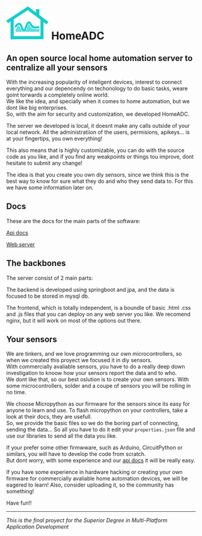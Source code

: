 # ![Logo](webServer/homeADC/favicon.svg) HomeADC 

## An open source local home automation server to centralize all your sensors
With the increasing popularity of inteligent devices, interest to connect everything and our depencendy on techonology to do basic tasks, weare goint torwards a completely online world.  
We like the idea, and specially when it comes to home automation, but we dont like big enterprises.  
So, with the aim for security and customization, we developed HomeADC.  

The server we developed is local, it doesnt make any calls outside of your local network.
All the administratiion of the users, permisions, apikeys... is at your fingertips, you own everything!

This also means that is highly customizable, you can do with the source code as you like, and if you find any weakpoints or things tou improve, 
dont hesitate to submit any change!

The idea is that you create you own diy sensors, since we think this is the best way to know for sure what they do and who they send data to.
For this we have some information later on.



## Docs
These are the docs for the main parts of the software:

[Api docs](docs/API_Documentation.md) 

[Web server](homeADCweb/README.md)



## The backbones
The server consist of 2 main parts:

The backend is developed using springboot and jpa, and the data is focused to be stored in mysql db.

The frontend, which is totally independent, is a boundle of basic .html .css and .js files that you can deploy on any web server you like. We recomend nginx, but it will work on most of the options out there.



## Your sensors
We are tinkers, and we love programming our own microcontrollers, so when we created this proyect we focused it in diy sensors.  
With commercially avaliable sensors, you have to do a really deep down investigation to knoow how your sensors report the data and to who.  
We dont like that, so our best oslution is to create your own sensors. With some microcontrollers, solder and a coupe of sensors you will be rolling in no time.  

We choose Micropython as our firmware for the sensors since its easy for anyone to learn and use. To flash micropython on your controllers, take a look at their docs, they are usefull.  
So, we provide the basic files so we do the boring part of connecting, sending the data... So all you have to do it edit your `properties.json` file and use our libraries to send all the data you like.  

If your prefer some other firmwware, such as Arduino, CircuitPython or similars, you will have to develop the code from scratch.  
But dont worry, with some experience and our [api docs](docs/API_Documentation.md) it will be really easy.  

If you have some experience in hardware hacking or creating your own firmware for commercially avaliable home automation devices, we will be eagered to learn!
Also, consider uploading it, so the community has something!


Have fun!!





---

*This is the final proyect for the Superior Degree in Multi-Platform Application Development*
